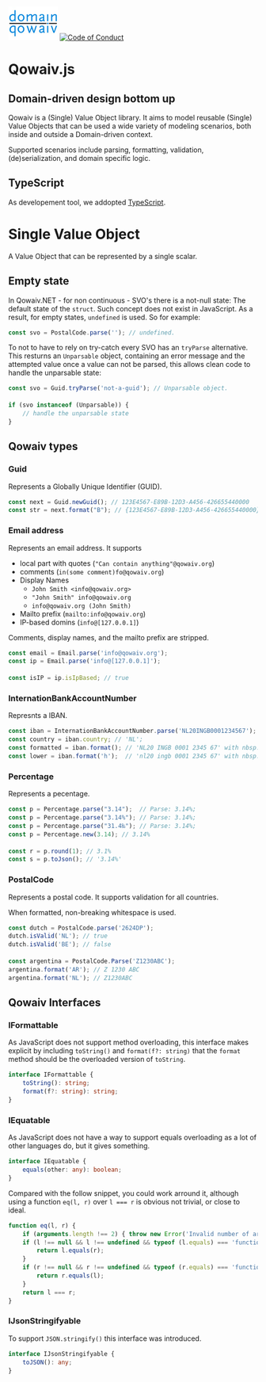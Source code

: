 ![Qowaiv](https://github.com/Qowaiv/Qowaiv/blob/master/design/qowaiv-logo_linkedin_100x060.jpg)
[![Code of Conduct](https://img.shields.io/badge/%E2%9D%A4-code%20of%20conduct-blue.svg?style=flat)](https://github.com/Qowaiv/Qowaiv.js/blob/master/CODE_OF_CONDUCT.md)

# Qowaiv.js

## Domain-driven design bottom up
Qowaiv is a (Single) Value Object library. It aims to model reusable (Single)
Value Objects that can be used a wide variety of modeling scenarios, both
inside and outside a Domain-driven context.

Supported scenarios include parsing, formatting, validation, (de)serialization,
and domain specific logic.

## TypeScript
As developement tool, we addopted [TypeScript](http://typescriptlang.org/).

# Single Value Object
A Value Object that can be represented by a single scalar.

## Empty state
In Qowaiv.NET - for non continuous - SVO's there is a not-null state: The
default state of the `struct`. Such concept does not exist in JavaScript. As a
result, for empty states, `undefined` is used. So for example:

``` TypeScript
const svo = PostalCode.parse(''); // undefined.
```

To not to have to rely on try-catch every SVO has an `tryParse` alternative.
This resturns an `Unparsable` object, containing an error message and the
attempted value once a value can not be parsed, this allows clean code to
handle the unparsable state:

``` TypeScript
const svo = Guid.tryParse('not-a-guid'); // Unparsable object.

if (svo instanceof (Unparsable)) {
    // handle the unparsable state
}
```

## Qowaiv types

### Guid
Represents a Globally Unique Identifier (GUID). 

``` TypeScript
const next = Guid.newGuid(); // 123E4567-E89B-12D3-A456-426655440000
const str = next.format("B"); // {123E4567-E89B-12D3-A456-426655440000}
```

### Email address
Represents an email address. It supports
* local part with quotes (`"Can contain anything"@qowaiv.org`)
* comments (`in(some comment)fo@qowaiv.org`)
* Display Names
  - `John Smith <info@qowaiv.org>`
  - `"John Smith" info@qowaiv.org`
  - `info@qowaiv.org (John Smith)`
* Mailto prefix (`mailto:info@qowaiv.org`)
* IP-based domins (`info@[127.0.0.1]`)

Comments, display names, and the mailto prefix are stripped.

``` TypeScript
const email = Email.parse('info@qowaiv.org');
const ip = Email.parse('info@[127.0.0.1]');

const isIP = ip.isIpBased; // true
```

### InternationBankAccountNumber
Represnts a IBAN.

``` TypeScript
const iban = InternationBankAccountNumber.parse('NL20INGB0001234567');
const country = iban.country; // 'NL';
const formatted = iban.format(); // 'NL20 INGB 0001 2345 67' with nbsp.
const lower = iban.format('h');  // 'nl20 ingb 0001 2345 67' with nbsp.
```

### Percentage
Represents a pecentage.

``` TypeScript
const p = Percentage.parse("3.14");  // Parse: 3.14%;
const p = Percentage.parse("3.14%"); // Parse: 3.14%;
const p = Percentage.parse("31.4‰"); // Parse: 3.14%;
const p = Percentage.new(3.14); // 3.14%

const r = p.round(1); // 3.1%
const s = p.toJson(); // '3.14%'
```

### PostalCode
Represents a postal code. It supports validation for all countries.

When formatted, non-breaking whitespace is used.

``` TypeScript
const dutch = PostalCode.parse('2624DP');
dutch.isValid('NL'); // true
dutch.isValid('BE'); // false

const argentina = PostalCode.Parse('Z1230ABC');
argentina.format('AR'); // Z 1230 ABC
argentina.format('NL'); // Z1230ABC
```

## Qowaiv Interfaces

### IFormattable
As JavaScript does not support method overloading, this interface makes explicit
by including `toString()` and `format(f?: string)` that the `format` method
should be the overloaded version of `toString`.

``` TypeScript
interface IFormattable {
    toString(): string;
    format(f?: string): string;
}
```

### IEquatable
As JavaScript does not have a way to support equals overloading as a lot of 
other languages do, but it gives something.

``` TypeScript
interface IEquatable {
    equals(other: any): boolean;
}
```

Compared with the follow snippet, you could work arround it, although using a
function `eq(l, r)` over `l === r` is obvious not trivial, or close to ideal.

``` JavaScript
function eq(l, r) {
    if (arguments.length !== 2) { throw new Error('Invalid number of arguments.'); }
    if (l !== null && l !== undefined && typeof (l.equals) === 'function') {
        return l.equals(r);
    }
    if (r !== null && r !== undefined && typeof (r.equals) === 'function') {
        return r.equals(l);
    }
    return l === r;
} 
```

### IJsonStringifyable
To support `JSON.stringify()` this interface was introduced.

``` TypeScript
interface IJsonStringifyable {
    toJSON(): any;
}
```
